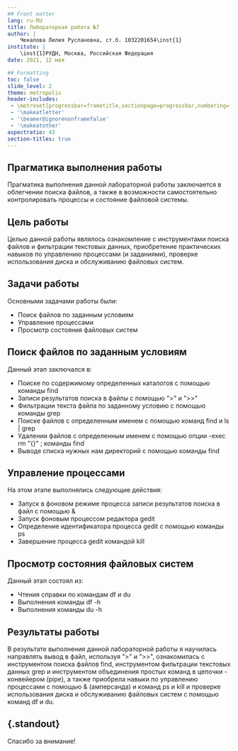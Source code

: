 ```yaml
---
## Front matter
lang: ru-RU
title: Лабораторная работа №7
author: |
	Чекалова Лилия Руслановна, ст.б. 1032201654\inst{1}
institute: |
	\inst{1}РУДН, Москва, Российская Федерация
date: 2021, 12 мая

## Formatting
toc: false
slide_level: 2
theme: metropolis
header-includes: 
 - \metroset{progressbar=frametitle,sectionpage=progressbar,numbering=fraction}
 - '\makeatletter'
 - '\beamer@ignorenonframefalse'
 - '\makeatother'
aspectratio: 43
section-titles: true
---
```


## Прагматика выполнения работы

Прагматика выполнения данной лабораторной работы заключается в облегчении поиска файлов, а также в возможности самостоятельно контролировать процессы и состояние файловой системы.

## Цель работы

Целью данной работы являлось ознакомление с инструментами поиска файлов и фильтрации текстовых данных, приобретение практических навыков по управлению процессами (и заданиями), проверке использования диска и обслуживанию файловых систем.

## Задачи работы

Основными задачами работы были:

* Поиск файлов по заданным условиям
* Управление процессами
* Просмотр состояния файловых систем

## Поиск файлов по заданным условиям

Данный этап заключался в:

* Поиске по содержимому определенных каталогов с помощью команды find
* Записи результатов поиска в файлы с помощью ">" и ">>"
* Фильтрации текста файла по заданному условию с помощью команды grep
* Поиске файлов с определенным именем с помощью команд find и ls | grep
* Удалении файлов с определенным именем с помощью опции -exec rm "{}" \; команды find
* Выводе списка нужных нам директорий с помощью команды find

## Управление процессами

На этом этапе выполнялись следующие действия:

* Запуск в фоновом режиме процесса записи результатов поиска в файл с помощью &
* Запуск фоновым процессом редактора gedit
* Определение идентификатора процесса gedit с помощью команды ps
* Завершение процесса gedit командой kill

## Просмотр состояния файловых систем

Данный этап состоял из:

* Чтения справки по командам df и du
* Выполнения команды df -h
* Выполнения команды du -h

## Результаты работы

В результате выполнения данной лабораторной работы я научилась направлять вывод в файл, используя ">" и ">>", ознакомилась с инструментом поиска файлов find, инструментом фильтрации текстовых данных grep и инструментом объединения простых команд в цепочки - конвейером (pipe), а также приобрела навыки по управлению процессами с помощью & (амперсанда) и команд ps и kill и проверке использования диска и обслуживанию файловых систем с помощью команд df и du.

## {.standout}

Спасибо за внимание!
